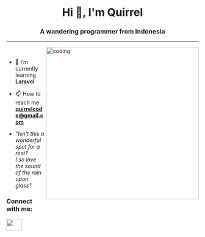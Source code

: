 <h1 align="center">Hi 👋, I'm Quirrel</h1>
<h3 align="center">A wandering programmer from Indonesia</h3>
<hr>
<img align="right" alt="coding" width="400" src="https://64.media.tumblr.com/f445a549b493120cac18da3630e24e0b/tumblr_oyjnm18Dta1vz51c1o1_500.gifv"

<p align="left"><br></p>

- 🌱 I’m currently learning **Laravel**

- 📫 How to reach me **quirrelcode@gmail.com**

- *"Isn't this a wonderful spot for a rest? <br> I so love the sound of the rain upon glass"*

<h3 align="left">Connect with me:</h3>
<p align="left">
<a href="https://www.instagram.com/bintang_tr17" target="blank"><img align="center" src="https://raw.githubusercontent.com/rahuldkjain/github-profile-readme-generator/master/src/images/icons/Social/instagram.svg" height="30" width="40" /></a>
</p>
